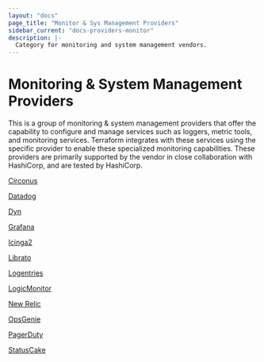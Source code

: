 ```yaml
---
layout: "docs"
page_title: "Monitor & Sys Management Providers"
sidebar_current: "docs-providers-monitor"
description: |-
  Category for monitoring and system management vendors.
---
```


# Monitoring & System Management Providers

This is a group of monitoring & system management providers that offer the
capability to configure and manage services such as loggers, metric tools,
and monitoring services. Terraform integrates with these services using the
specific provider to enable these specialized monitoring capabilities. These
providers are primarily supported by the vendor in close collaboration with
HashiCorp, and are tested by HashiCorp.



[Circonus](/docs/providers/circonus/index.html)

[Datadog](/docs/providers/datadog/index.html)

[Dyn](/docs/providers/dyn/index.html)

[Grafana](/docs/providers/grafana/index.html)

[Icinga2](/docs/providers/icinga2/index.html)

[Librato](/docs/providers/librato/index.html)

[Logentries](/docs/providers/logentries/index.html)

[LogicMonitor](/docs/providers/logicmonitor/index.html)

[New Relic](/docs/providers/newrelic/index.html)

[OpsGenie](/docs/providers/opsgenie/index.html)

[PagerDuty](/docs/providers/pagerduty/index.html)

[StatusCake](/docs/providers/statuscake/index.html)
